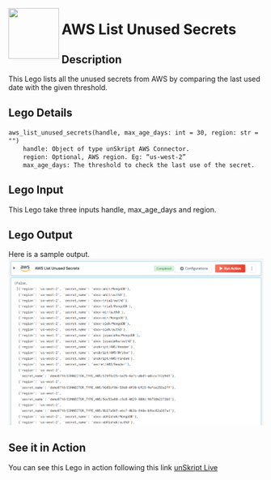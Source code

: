 [<img align="left" src="https://unskript.com/assets/favicon.png" width="100" height="100" style="padding-right: 5px">](https://unskript.com/assets/favicon.png) 
<h1>AWS List Unused Secrets</h1>

## Description
This Lego lists all the unused secrets from AWS by comparing the last used date with the given threshold.


## Lego Details

    aws_list_unused_secrets(handle, max_age_days: int = 30, region: str = "")
        handle: Object of type unSkript AWS Connector.
        region: Optional, AWS region. Eg: “us-west-2”
        max_age_days: The threshold to check the last use of the secret.

## Lego Input
This Lego take three inputs handle, max_age_days and region.

## Lego Output
Here is a sample output.
<img src="./1.png">


## See it in Action
You can see this Lego in action following this link [unSkript Live](https://us.app.unskript.io)